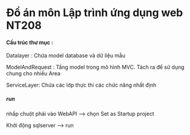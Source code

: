 # Đồ án môn Lập trình ứng dụng web NT208

#### Cấu trúc thư mục :

Datalayer : Chứa model database và dữ liệu mẫu

ModelAndRequest : Tầng model trong mô hình MVC. Tách ra để sử dụng chung cho nhiều Area

ServiceLayer: Chứa các lớp thực thi các chức năng nhất định


##### run 

nhấp chuột phải vào WebAPI --> chọn Set as Startup project

Khởi động sqlserver --> run 
